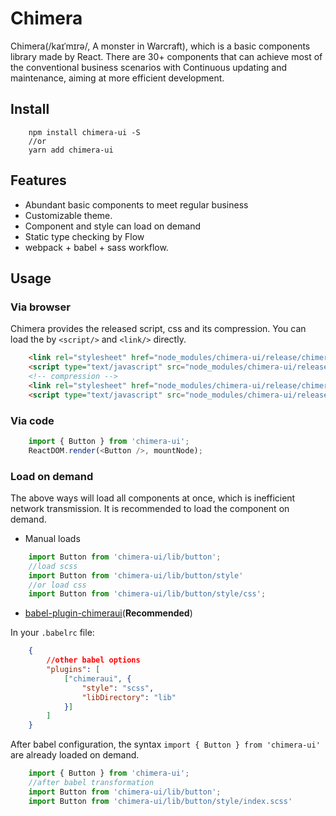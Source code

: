 # Chimera
Chimera(/kaɪˈmɪrə/, A monster in Warcraft), which is a basic components library made by React. There are 30+ components that can achieve most of the conventional business scenarios with Continuous updating and maintenance, aiming at more efficient development.

## Install
```shell
    npm install chimera-ui -S
    //or
    yarn add chimera-ui
```

## Features

* Abundant basic components to meet regular business
* Customizable theme.
* Component and style can load on demand
* Static type checking by Flow
* webpack + babel + sass workflow.

## Usage

### Via browser 

Chimera provides the released script, css and its compression. You can load the by ```<script/>``` and ```<link/>``` directly.

```html
    <link rel="stylesheet" href="node_modules/chimera-ui/release/chimera-ui.css" />
    <script type="text/javascript" src="node_modules/chimera-ui/release/chimera-ui.js"></script>
    <!-- compression -->
    <link rel="stylesheet" href="node_modules/chimera-ui/release/chimera-ui.min.css" />
    <script type="text/javascript" src="node_modules/chimera-ui/release/chimera-ui.min.js"></script>
```

### Via code

```javascript
    import { Button } from 'chimera-ui';
    ReactDOM.render(<Button />, mountNode);
```

### Load on demand

The above ways will load all components at once, which is inefficient network transmission. It is recommended to load the component on demand.

* Manual loads

```javascript
    import Button from 'chimera-ui/lib/button';
    //load scss
    import Button from 'chimera-ui/lib/button/style'
    //or load css
    import Button from 'chimera-ui/lib/button/style/css';
```

* [babel-plugin-chimeraui](https://github.com/AnacondaY/babel-plugin-chimeraui)(**Recommended**)

In your ```.babelrc``` file:
```json
    {
        //other babel options
        "plugins": [
            ["chimeraui", { 
                "style": "scss",
                "libDirectory": "lib"
            }]
        ]
    }
```

After babel configuration, the syntax ```import { Button } from 'chimera-ui'``` are already loaded on demand.

```javascript
    import { Button } from 'chimera-ui';
    //after babel transformation
    import Button from 'chimera-ui/lib/button';
    import Button from 'chimera-ui/lib/button/style/index.scss'
```
